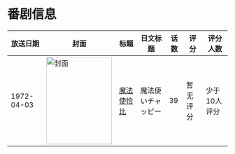 # 番剧信息

|放送日期|封面|标题|日文标题|话数|评分|评分人数|
|---|---|---|---|---|---|---|
|1972-04-03|<img src="//lain.bgm.tv/pic/cover/c/11/00/72199_oLuFE.jpg" alt="封面" style="width:150px;height:200px;object-fit:cover;">|[魔法使恰比](https://bangumi.tv/subject/72199)|魔法使いチャッピー|39|暂无评分|少于10人评分|

